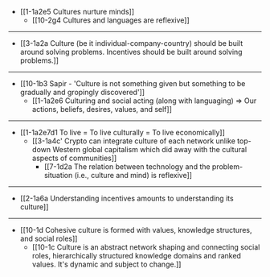 - [[1-1a2e5 Cultures nurture minds]]
  - [[10-2g4 Cultures and languages are reflexive]]
---
- [[3-1a2a Culture (be it individual-company-country) should be built around solving problems. Incentives should be built around solving problems.]]
---
- [[10-1b3 Sapir - 'Culture is not something given but something to be gradually and gropingly discovered']]
  - [[1-1a2e6 Culturing and social acting (along with languaging) ⇒ Our actions, beliefs, desires, values, and self]]
---
- [[1-1a2e7d1 To live = To live culturally = To live economically]]
  - [[3-1a4c' Crypto can integrate culture of each network unlike top-down Western global capitalism which did away with the cultural aspects of communities]]
    - [[7-1d2a The relation between technology and the problem-situation (i.e., culture and mind) is reflexive]]
---
- [[2-1a6a Understanding incentives amounts to understanding its culture]]
---
- [[10-1d Cohesive culture is formed with values, knowledge structures, and social roles]]
  - [[10-1c Culture is an abstract network shaping and connecting social roles, hierarchically structured knowledge domains and ranked values. It's dynamic and subject to change.]]
